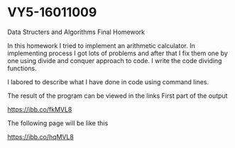 # VY5-16011009
 Data Structers and Algorithms Final Homework

 In this homework I tried to implement an arithmetic calculator.
In implementing process I got lots of problems and after that I fix them one by one using
divide and conquer approach to code. I write the code dividing functions.

 I labored to describe what I have done in code using command lines.
 
 The result of the program can be viewed in the links 
 First part of the output 
 
  https://ibb.co/fkMVL8
  
 The following page will be like this
 
  https://ibb.co/hqMVL8
